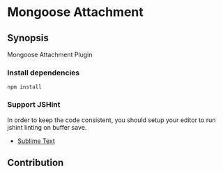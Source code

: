 Mongoose Attachment
===================

## Synopsis

Mongoose Attachment Plugin


### Install dependencies
```
npm install
```

### Support JSHint

In order to keep the code consistent, you should setup your editor to run jshint linting on buffer save.

* [Sublime Text](http://www.sublimelinter.com/en/latest/)

## Contribution
